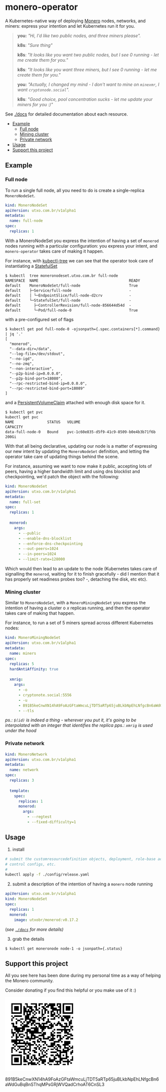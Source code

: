 # monero-operator

A Kubernetes-native way of deploying [Monero] nodes, networks, and miners:
express your intention and let Kubernetes run it for you.


> **you:** _"Hi, I'd like two public nodes, and three miners please"._
>
> **k8s**: _"Sure thing"_
>
> **k8s**: _"It looks like you want two public nodes, but I see 0 running - let me create them for you."_
>
> **k8s**: _"It looks like you want three miners, but I see 0 running - let me create them for you."_
>
> **you:** _"Actually, I changed my mind - I don't want to mine on `minexmr`, I want `cryptonode.social`"._
>
> **k8s**: _"Good choice, pool concentration sucks - let me update your miners for you :)"_



See [./docs](./docs) for detailed documentation about each resource.

<!-- START doctoc generated TOC please keep comment here to allow auto update -->
<!-- DON'T EDIT THIS SECTION, INSTEAD RE-RUN doctoc TO UPDATE -->

- [Example](#example)
  - [Full node](#full-node)
  - [Mining cluster](#mining-cluster)
  - [Private network](#private-network)
- [Usage](#usage)
- [Support this project](#support-this-project)

<!-- END doctoc generated TOC please keep comment here to allow auto update -->


## Example

### Full node

To run a single full node, all you need to do is create a single-replica `MoneroNodeSet`.

```yaml
kind: MoneroNodeSet
apiVersion: utxo.com.br/v1alpha1
metadata:
  name: full-node
spec:
  replicas: 1
```

With a MoneroNodeSet you express the intention of having a set of `monerod`
nodes running with a particular configuration: you express your intent, and
`monero-operator` takes care of making it happen.

For instance, with [kubectl-tree](https://github.com/ahmetb/kubectl-tree) we
can see that the operator took care of instantiating a
[StatefulSet](https://kubernetes.io/docs/concepts/workloads/controllers/statefulset/)


```console
$ kubectl  tree moneronodeset.utxo.com.br full-node
NAMESPACE  NAME                                         READY
default    MoneroNodeSet/full-node                      True 
default    ├─Service/full-node                          -    
default    │ └─EndpointSlice/full-node-d2crv            -    
default    └─StatefulSet/full-node                      -    
default      ├─ControllerRevision/full-node-856644d54d  -    
default      └─Pod/full-node-0                          True 
```

with a pre-configured set of flags 


```console
$ kubectl get pod full-node-0 -ojsonpath={.spec.containers[*].command} | jq '.'
[
  "monerod",
  "--data-dir=/data",
  "--log-file=/dev/stdout",
  "--no-igd",
  "--no-zmq",
  "--non-interactive",
  "--p2p-bind-ip=0.0.0.0",
  "--p2p-bind-port=18080",
  "--rpc-restricted-bind-ip=0.0.0.0",
  "--rpc-restricted-bind-port=18089"
]
```

and a [PersistentVolumeClaim](https://kubernetes.io/docs/concepts/storage/persistent-volumes/) attached with enough disk space for it.

```
$ kubectl get pvc
kubectl get pvc
NAME               STATUS   VOLUME                                     CAPACITY
data-full-node-0   Bound    pvc-1c60e835-d5f9-41c9-8509-b0e4b3b71f6b   200Gi    
```

With that all being declarative, updating our node is a matter of expressing
our new intent by updating the `MoneroNodeSet` definition, and letting the
operator take care of updating things behind the scene.

For instance, assuming we want to now make it public, accepting lots of peers,
having a higher bandwidth limit and using dns blocklist and checkpointing, we'd
patch the object with the following:


```yaml
kind: MoneroNodeSet
apiVersion: utxo.com.br/v1alpha1
metadata:
  name: full-set
spec:
  replicas: 1

  monerod:
    args:
      - --public
      - --enable-dns-blocklist
      - --enforce-dns-checkpointing
      - --out-peers=1024
      - --in-peers=1024
      - --limit-rate=128000
```

Which would then lead to an update to the node (Kubernetes takes care of
signalling the `monerod`, waiting for it to finish gracefully - did I mention
that it has properly set readiness probes too? -, detaching the disk, etc etc).


### Mining cluster

Similar to `MoneroNodeSet`, with a `MoneroMiningNodeSet` you express the
intention of having a cluster o _x_ replicas running, and then the operator
takes care of making that happen.

For instance, to run a set of 5 miners spread across different Kubernetes
nodes:

```yaml
kind: MoneroMiningNodeSet
apiVersion: utxo.com.br/v1alpha1
metadata:
  name: miners
spec:
  replicas: 5
  hardAntiAffinity: true

  xmrig:
    args:
      - -o
      - cryptonote.social:5556
      - -u
      - 891B5keCnwXN14hA9FoAzGFtaWmcuLjTDT5aRTp65juBLkbNpEhLNfgcBn6aWdGuBqBnSThqMPsGRjWVQadCrhoAT6CnSL3.node-$(id)
      - --tls
```

_ps.: `$(id)` is indeed a thing - wherever you put it, it's going to be interpolated with an integer that identifies the replica_
_pps.: `xmrig` is used under the hood_


### Private network


```yaml
kind: MoneroNetwork
apiVersion: utxo.com.br/v1alpha1
metadata:
  name: network
spec:
  replicas: 3

  template:
    spec:
      replicas: 1
      monerod:
        args:
          - --regtest
          - --fixed-difficulty=1
```


## Usage

1. install

```bash
# submit the customresourcedefinition objects, deployment, role-base access
# control configs, etc.
#
kubectl apply -f ./config/release.yaml
```

2. submit a description of the intention of having a `monero` node running

```yaml
apiVersion: utxo.com.br/v1alpha1
kind: MoneroNodeSet
spec:
  replicas: 1
  monerod:
    image: utxobr/monerod:v0.17.2
```

(_see [`./docs`](./docs) for more details)_

3. grab the details

```console
$ kubectl get moneronode node-1 -o jsonpath={.status}
```


## Support this project

All you see here has been done during my personal time as a way of helping the Monero community.

Consider donating if you find this helpful or you make use of it :)

![](assets/donate.png)

891B5keCnwXN14hA9FoAzGFtaWmcuLjTDT5aRTp65juBLkbNpEhLNfgcBn6aWdGuBqBnSThqMPsGRjWVQadCrhoAT6CnSL3


[Monero]: https://www.getmonero.org/
